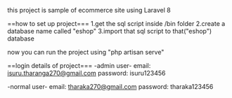 this project is sample of ecommerce site using Laravel 8

==how to set up project===
1.get the sql script inside /bin folder
2.create a database name called "eshop"
3.import that sql script to that("eshop") database

now you can run the project using
"php artisan serve"
 
==login details of project===
-admin user-
email: isuru.tharanga270@gmail.com
password: isuru123456

-normal user-
email: tharaka270@gmail.com
password: tharaka123456
